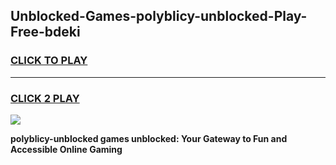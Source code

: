 
## Unblocked-Games-polyblicy-unblocked-Play-Free-bdeki
<h3>
<a href="https://premium76.site?title=polyblicy-unblocked&ref=10A">CLICK TO PLAY</a></h3>
<hr>

<h3>
<a href="https://premium76.site?title=polyblicy-unblocked&ref=10A">CLICK 2 PLAY</a>
  
</h3>

<a href="https://premium76.site?title=polyblicy-unblocked&ref=10A"><img src="https://clearcache.store/games.png"></a>


**polyblicy-unblocked games unblocked: Your Gateway to Fun and Accessible Online Gaming**
